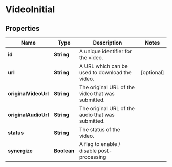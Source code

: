 

# VideoInitial


## Properties

| Name | Type | Description | Notes |
|------------ | ------------- | ------------- | -------------|
|**id** | **String** | A unique identifier for the video. |  |
|**url** | **String** | A URL which can be used to download the video. |  [optional] |
|**originalVideoUrl** | **String** | The original URL of the video that was submitted. |  |
|**originalAudioUrl** | **String** | The original URL of the audio that was submitted. |  |
|**status** | **String** | The status of the video. |  |
|**synergize** | **Boolean** | A flag to enable / disable post-processing |  |



